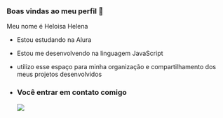 ### Boas vindas ao meu perfil   💓

Meu nome é Heloisa Helena

- Estou estudando na Alura
- Estou me desenvolvendo na linguagem JavaScript
- utilizo esse espaço para minha organização e compartilhamento dos meus projetos desenvolvidos

- ### Você entrar em contato comigo

  ![](https://media.tenor.com/Em5BxiSLDNgAAAAM/dancinha-comemorando.gif)
